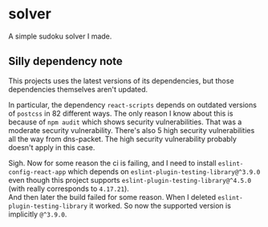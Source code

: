 # solver

A simple sudoku solver I made.

## Silly dependency note

This projects uses the latest versions of its dependencies, but those dependencies themselves aren't updated.

In particular, the dependency `react-scripts` depends on outdated versions of `postcss` in 82 different ways. The only reason I know about this is because of `npm audit` which shows security vulnerabilities. That was a moderate security vulnerability. There's also 5 high security vulnerabilities all the way from dns-packet. The high security vulnerability probably doesn't apply in this case.

Sigh. Now for some reason the ci is failing, and I need to install `eslint-config-react-app` which depends on `eslint-plugin-testing-library@^3.9.0` even though this project supports `eslint-plugin-testing-library@^4.5.0` (with really corresponds to `4.17.21`).\
And then later the build failed for some reason. When I deleted `eslint-plugin-testing-library` it worked. So now the supported version is implicitly `@^3.9.0`.
